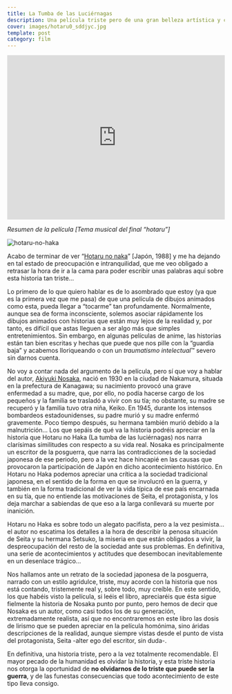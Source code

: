 ```yaml
---
title: La Tumba de las Luciérnagas
description: Una película triste pero de una gran belleza artística y con mucha ternura en sus personajes
cover: images/hotaru0_sddjyc.jpg
template: post
category: film
---
```


<iframe width="100%" height="380" src="https://www.youtube.com/embed/4vPeTSRd580" title="YouTube video player" frameborder="0" allow="accelerometer; autoplay; clipboard-write; encrypted-media; gyroscope; picture-in-picture" allowfullscreen></iframe>

*Resumen de la película [Tema musical del final “hotaru”]*

![hotaru-no-haka](/blog/grave-of-the-fireflies/images/hotaru-no-haka_rrthup.jpg "hotaru-no-haka")

Acabo de terminar de ver “[Hotaru no naka](http://www.imdb.com/title/tt0095327/)” [Japón, 1988] y me ha dejando en tal estado de preocupación e intranquilidad, que me veo obligado a retrasar la hora de ir a la cama para poder escribir unas palabras aquí sobre esta historia tan triste…

Lo primero de lo que quiero hablar es de lo asombrado que estoy (ya que es la primera vez que me pasa) de que una película de dibujos animados como esta, pueda llegar a “tocarme” tan profundamente. Normalmente, aunque sea de forma inconsciente, solemos asociar rápidamente los dibujos animados con historias que están muy lejos de la realidad y, por tanto, es difícil que astas lleguen a ser algo más que simples entretenimientos. Sin embargo, en algunas películas de anime, las historias están tan bien escritas y hechas que puede que nos pille con la “guardia baja” y acabemos lloriqueando o con un *traumatismo intelectual*™ severo sin darnos cuenta.

No voy a contar nada del argumento de la película, pero sí que voy a hablar del autor, [Akiyuki Nosaka](http://es.wikipedia.org/wiki/Akiyuki_Nosaka "Akiyuki Nosaka"), nació en 1930 en la ciudad de Nakamura, situada en la prefectura de Kanagawa; su nacimiento provocó una grave enfermedad a su madre, que, por ello, no podía hacerse cargo de los pequeños y la familia se trasladó a vivir con su tía; no obstante, su madre se recuperó y la familia tuvo otra niña, Keiko. En 1945, durante los intensos bombardeos estadounidenses, su padre murió y su madre enfermó gravemente. Poco tiempo después, su hermana también murió debido a la malnutrición… Los que sepáis de qué va la historia podréis apreciar en la historia que Hotaru no Haka (La tumba de las luciérnagas) nos narra clarísimas similitudes con respecto a su vida real. Nosaka es principalmente un escritor de la posguerra, que narra las contradicciones de la sociedad japonesa de ese periodo, pero a la vez hace hincapié en las causas que provocaron la participación de Japón en dicho acontecimiento histórico. En Hotaru no Haka podemos apreciar una crítica a la sociedad tradicional japonesa, en el sentido de la forma en que se involucró en la guerra, y también en la forma tradicional de ver la vida típica de ese país encarnada en su tía, que no entiende las motivaciones de Seita, el protagonista, y los deja marchar a sabiendas de que eso a la larga conllevará su muerte por inanición.

Hotaru no Haka es sobre todo un alegato pacifista, pero a la vez pesimista… el autor no escatima los detalles a la hora de describir la penosa situación de Seita y su hermana Setsuko, la miseria en que están obligados a vivir, la despreocupación del resto de la sociedad ante sus problemas. En definitiva, una serie de acontecimientos y actitudes que desembocan inevitablemente en un desenlace trágico…

Nos hallamos ante un retrato de la sociedad japonesa de la posguerra, narrado con un estilo agridulce, triste, muy acorde con la historia que nos está contando, tristemente real y, sobre todo, muy creíble. En este sentido, los que habéis visto la película, si leéis el libro, apreciaréis que ésta sigue fielmente la historia de Nosaka punto por punto, pero hemos de decir que Nosaka es un autor, como casi todos los de su generación, extremadamente realista, así que no encontraremos en este libro las dosis de lirismo que se pueden apreciar en la película homónima, sino áridas descripciones de la realidad, aunque siempre vistas desde el punto de vista del protagonista, Seita -alter ego del escritor, sin duda-.

En definitiva, una historia triste, pero a la vez totalmente recomendable. El mayor pecado de la humanidad es olvidar la historia, y esta triste historia nos otorga la oportunidad de **no olvidarnos de lo triste que puede ser la guerra**, y de las funestas consecuencias que todo acontecimiento de este tipo lleva consigo.
